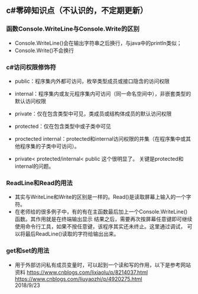 ## c#零碎知识点（不认识的，不定期更新）
### 函数Console.WriteLine与Console.Write的区别
* Console.WriteLine()会在输出字符串之后换行，与java中的println类似；
* Console.Write()不会换行

### c#访问权限修饰符
* public：程序集内外都可访问，枚举类型成员或接口隐含的访问权限
* internal：程序集内或友元程序集内可访问（同一命名空间中），非嵌套类型的默认访问权限
* private：仅在包含类型中可见，类成员或结构体成员的默认访问权限
* protected：仅在包含类型中或子类中可见
* proctected internal：protected和internal访问权限的并集（在程序集中或其他程序集的子类中可访问）。

* private< protected/internal< public 这个很明显了。 关键是protected和internal的问题。

### ReadLine和Read的用法
* 其实与WriteLine和Write的区别是一样的。Read()是读取屏幕上输入的一个字符。
* 在老师给的很多例子中，有的有在主函数最后加上一个Console.WriteLine()函数。其作用就是在终端输出显示
结果之后，需要再次按屏幕任意键即可继续使用命令行工具，如果不按任意键，该程序其实还未终止。这里通过调试，
可以将最后ReadLine()读取的字符给输出出来。

### get和set的用法
* 用于外部访问私有成员变量时，可以起到一个读和写的作用，以下是参考网站资料
https://www.cnblogs.com/lixiaolu/p/8214037.html
https://www.cnblogs.com/liuyaozhi/p/4920275.html                                          
                                                                                                2018/9/23
